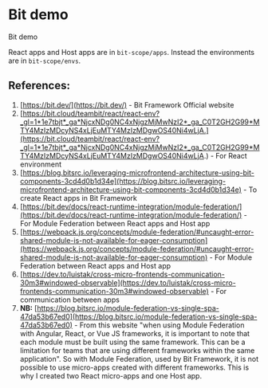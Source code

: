 # **Bit demo**
Bit demo

React apps and Host apps are in `bit-scope/apps`. Instead the environments are in `bit-scope/envs`.


## **References:**
1. [https://bit.dev/](https://bit.dev/) - Bit Framework Official website
2. [https://bit.cloud/teambit/react/react-env?_gl=1*1e7tbjt*_ga*NjcxNDg0NC4xNjgzMjMwNzI2*_ga_C0T2GH2G99*MTY4MzIzMDcyNS4xLjEuMTY4MzIzMDgwOS40Ni4wLjA.](https://bit.cloud/teambit/react/react-env?_gl=1*1e7tbjt*_ga*NjcxNDg0NC4xNjgzMjMwNzI2*_ga_C0T2GH2G99*MTY4MzIzMDcyNS4xLjEuMTY4MzIzMDgwOS40Ni4wLjA.) - For React environment
3. [https://blog.bitsrc.io/leveraging-microfrontend-architecture-using-bit-components-3cd4d0b1d34e](https://blog.bitsrc.io/leveraging-microfrontend-architecture-using-bit-components-3cd4d0b1d34e) - To create React apps in Bit Framework
4. [https://bit.dev/docs/react-runtime-integration/module-federation/](https://bit.dev/docs/react-runtime-integration/module-federation/) - For Module Federation between React apps and Host app
5. [https://webpack.js.org/concepts/module-federation/#uncaught-error-shared-module-is-not-available-for-eager-consumption](https://webpack.js.org/concepts/module-federation/#uncaught-error-shared-module-is-not-available-for-eager-consumption) - For Module Federation between React apps and Host app
6. [https://dev.to/luistak/cross-micro-frontends-communication-30m3#windowed-observable](https://dev.to/luistak/cross-micro-frontends-communication-30m3#windowed-observable) - For communication between apps
7. **NB:** [https://blog.bitsrc.io/module-federation-vs-single-spa-47da53b67ed0](https://blog.bitsrc.io/module-federation-vs-single-spa-47da53b67ed0) - From this website "when using Module Federation with Angular, React, or Vue JS frameworks, it is important to note that each module must be built using the same framework. This can be a limitation for teams that are using different frameworks within the same application". So with Module Federation, used by Bit Framework, it is not possible to use micro-apps created with different frameworks. This is why I created two React micro-apps and one Host app.
